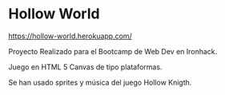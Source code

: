 <h1>Hollow World</h1>

<a href="https://hollow-world.herokuapp.com/">https://hollow-world.herokuapp.com/</a>

Proyecto Realizado para el Bootcamp de Web Dev en Ironhack.

Juego en HTML 5 Canvas de tipo plataformas.

Se han usado sprites y música del juego Hollow Knigth.
